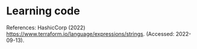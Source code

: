 # Learning code

References:
HashicCorp (2022) https://www.terraform.io/language/expressions/strings. (Accessed: 2022-09-13).
